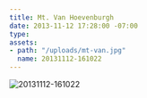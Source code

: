 ```yaml
---
title: Mt. Van Hoevenburgh
date: 2013-11-12 17:28:00 -07:00
type: 
assets:
- path: "/uploads/mt-van.jpg"
  name: 20131112-161022
---
```


![20131112-161022](/uploads/mt-van.jpg) 
